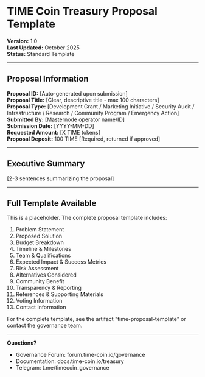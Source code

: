 # TIME Coin Treasury Proposal Template

**Version:** 1.0  
**Last Updated:** October 2025  
**Status:** Standard Template

---

## Proposal Information

**Proposal ID:** [Auto-generated upon submission]  
**Proposal Title:** [Clear, descriptive title - max 100 characters]  
**Proposal Type:** [Development Grant / Marketing Initiative / Security Audit / Infrastructure / Research / Community Program / Emergency Action]  
**Submitted By:** [Masternode operator name/ID]  
**Submission Date:** [YYYY-MM-DD]  
**Requested Amount:** [X TIME tokens]  
**Proposal Deposit:** 100 TIME [Required, returned if approved]

---

## Executive Summary

[2-3 sentences summarizing the proposal]

---

## Full Template Available

This is a placeholder. The complete proposal template includes:

1. Problem Statement
2. Proposed Solution
3. Budget Breakdown
4. Timeline & Milestones
5. Team & Qualifications
6. Expected Impact & Success Metrics
7. Risk Assessment
8. Alternatives Considered
9. Community Benefit
10. Transparency & Reporting
11. References & Supporting Materials
12. Voting Information
13. Contact Information

For the complete template, see the artifact "time-proposal-template" or contact the governance team.

---

**Questions?**

- Governance Forum: forum.time-coin.io/governance
- Documentation: docs.time-coin.io/treasury
- Telegram: t.me/timecoin_governance
